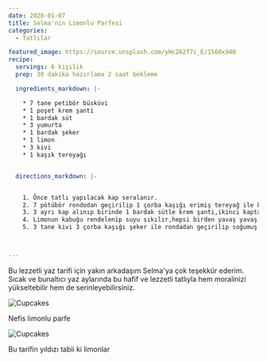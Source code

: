 ```yaml
---
date: 2020-01-07
title: Selma'nın Limonlu Parfesi
categories:
  - Tatlılar

featured_image: https://source.unsplash.com/yHcZ62f7c_E/1560x940
recipe:
  servings: 6 kişilik
  prep: 30 dakika hazırlama 2 saat bekleme

  ingredients_markdown: |-

    * 7 tane petibör büsküvi
    * 1 poşet krem şanti
    * 1 bardak süt
    * 3 yumurta
    * 1 bardak şeker
    * 1 limon
    * 3 kivi
    * 1 kaşık tereyağı


  directions_markdown: |-


    1. Önce tatlı yapılacak kap seralanır.
    2. 7 pötübör rondodan geçirilip 1 çorba kaşığı erimiş tereyağ ile karıştırılır, kaba yayılır.
    3. 3 ayrı kap alınıp birinde 1 bardak sütle krem şanti,ikinci kapta yumurta sarıları ve beyazları (akın içine bir çimdik tuz konur)şeker ilavesiyle ayrı ayrı çırpılır.
    4. Limonun kabuğu rendelenip suyu sıkılır,hepsi birden yavaş yavaş birbirine karıştırılır,büsküvilerin üzerine dökülür,dipfirize konur.
    5. 3 tane kivi 3 çorba kaşığı şeker ile rondadan geçirilip soğumuş tatlının üzerine dökülür.



---
```

Bu lezzetli yaz tarifi için yakın arkadaşım Selma'ya çok teşekkür ederim. Sıcak ve bunaltıcı yaz aylarında bu hafif ve lezzetli tatlıyla hem moralinizi yükseltebilir hem de serinleyebilirsiniz.

![Cupcakes](https://images.unsplash.com/photo-1508432310926-5712bcb79944?w=1560&h=940&fit=crop)

Nefis limonlu parfe

![Cupcakes](https://images.unsplash.com/photo-1519625149185-7626ff3a86bf?w=1560&h=940&fit=crop)

Bu tarifin yıldızı tabii ki limonlar
